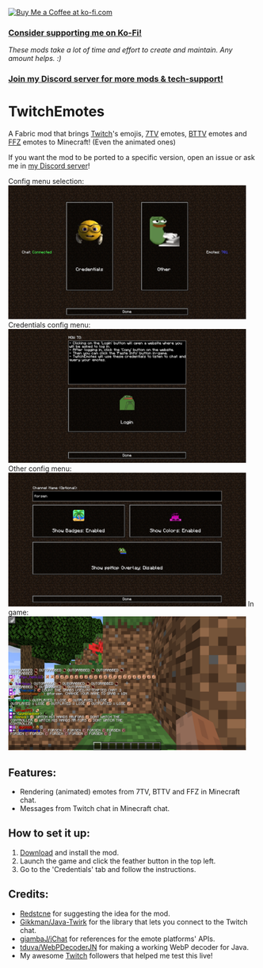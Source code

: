 <a href='https://ko-fi.com/U7U1BYSR1' target='_blank'><img height='36' style='border:0px;height:36px;' src='https://storage.ko-fi.com/cdn/kofi1.png?v=3' border='0' alt='Buy Me a Coffee at ko-fi.com' /></a>
### [Consider supporting me on Ko-Fi!](https://ko-fi.com/quesia)

*These mods take a lot of time and effort to create and maintain. Any amount helps. :)*

### [Join my Discord server for more mods & tech-support!](https://discord.gg/s9m8gf6pju)

# TwitchEmotes

A Fabric mod that brings [Twitch](https://twitch.tv)'s emojis, [7TV](https://7tv.app) emotes, [BTTV](https://betterttv.com) emotes and [FFZ](https://frankerfacez.com) emotes to Minecraft! (Even the animated ones)

If you want the mod to be ported to a specific version, open an issue or ask me in [my Discord server](https://discord.gg/s9m8gf6pju)!

Config menu selection:
<img width="480" height="270" src="assets/config_menu_selection.png" alt="Config menu selection">
Credentials config menu:
<img width="480" height="270" src="./assets/credentials.png" alt="Credentials config">
Other config menu:
<img width="480" height="270" src="./assets/other.png" alt="Other config">
In game:
<img width="480" height="270" src="assets/in_game.png" alt="In game">

## Features:

- Rendering (animated) emotes from 7TV, BTTV and FFZ in Minecraft chat.
- Messages from Twitch chat in Minecraft chat.

## How to set it up:

1. [Download](https://github.com/faluhub/twitchemotes/releases/latest) and install the mod.
2. Launch the game and click the feather button in the top left.
3. Go to the 'Credentials' tab and follow the instructions.

## Credits:

- [Redstcne](https://twitch.tv/Redstcne) for suggesting the idea for the mod.
- [Gikkman/Java-Twirk](https://github.com/Gikkman/Java-Twirk) for the library that lets you connect to the Twitch chat.
- [giambaJ/jChat](https://github.com/giambaJ/jChat) for references for the emote platforms' APIs.
- [tduva/WebPDecoderJN](https://github.com/tduva/WebPDecoderJN) for making a working WebP decoder for Java.
- My awesome [Twitch](https://twitch.tv/faluhub) followers that helped me test this live!
